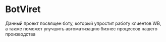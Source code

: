 # BotViret
Данный проект посвящен боту, который упростит работу клиентов WB, а также поможет улучшить автоматизацию бизнес процессов нашего производства
